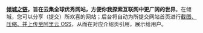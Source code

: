 **[倾城之链](https://nicelinks.site/?utm_source=github.com)，旨在云集全球优秀网站，方便你我探索互联网中更广阔的世界**。在倾城，您可以分享（提交）所欢喜的网站；后台将自动为所提交网站首页进行[截图、压缩、并上传至阿里云 OSS](https://quickapp.lovejade.cn/screenshot-and-upload-to-ali-oss/)，从而在对应介绍页引用，展示给用户。